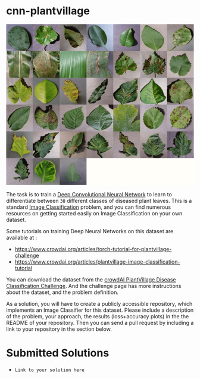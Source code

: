 # cnn-plantvillage

![plantvillage](images/plantvillage.jpg)

The task is to train a [Deep Convolutional Neural Network](http://ufldl.stanford.edu/tutorial/supervised/ConvolutionalNeuralNetwork/) to learn to differentiate between
`38` different classes of diseased plant leaves. This is a standard [Image Classification](http://cs231n.github.io/classification/) problem,
and you can find numerous resources on getting started easily on Image Classification on your own dataset.

Some tutorials on training Deep Neural Networks on this dataset are available at :
* https://www.crowdai.org/articles/torch-tutorial-for-plantvillage-challenge
* https://www.crowdai.org/articles/plantvillage-image-classification-tutorial

You can download the dataset from the [crowdAI PlantVillage Disease Classification Challenge](https://www.crowdai.org/challenges/plantvillage-disease-classification-challenge).
And the challenge page has more instructions about the dataset, and the problem definition.

As a solution, you will have to create a publicly accessible repository, which implements an Image Classifier for this dataset.
Please include a description of the problem, your approach, the results (loss+accuracy plots) in the the README of your repository.
Then you can send a pull request by including a link to your repository in the section below.

# Submitted Solutions
* `Link to your solution here`
